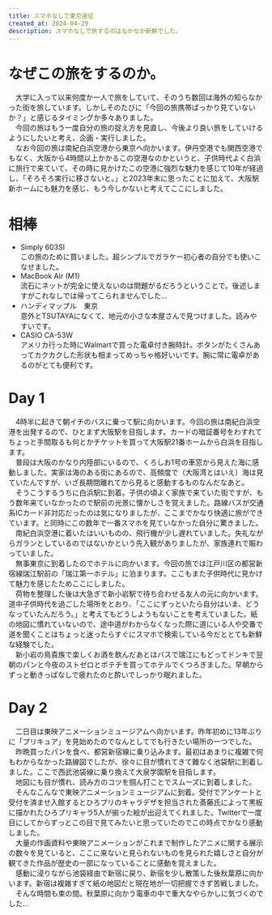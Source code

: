 ```yaml
---
title: スマホなしで東京遠征
created_at: 2024-04-29
description: スマホなしで旅するのはなかなか新鮮でした。
---
```

# なぜこの旅をするのか。
　大学に入って以来何度か一人で旅をしていて、そのうち数回は海外の知らなかった街を旅しています。しかしそのたびに「今回の旅携帯ばっかり見ていないか？」と感じるタイミングか多々ありました。<br>
　今回の旅はもう一度自分の旅の捉え方を見直し、今後より良い旅をしていけるようにしたいと考え、企画・実行しました。<br>
　なお今回の旅は南紀白浜空港から東京へ向かいます。伊丹空港でも関西空港でもなく、大阪から4時間以上かかるこの空港なのかというと、子供時代よく白浜に旅行で来ていて、その時に見かけたこの空港に強烈な魅力を感じて10年が経過し、「そろそろ実行に移さないと。」と2023年末に思ったことに加えて、大阪駅新ホームにも魅力を感じ、もう今しかないと考えてここにしました。

# 相棒
- Simply 603SI <br> 
  この旅のために買いました。超シンプルでガラケー初心者の自分でも使いこなせました。
- MacBook Air (M1) <br>
  流石にネットが完全に使えないのは問題がるだろうということで。後述しますがこれなしでは帰ってこられませんでした…
- ハンディマップル　東京 <br>
  意外とTSUTAYAになくて、地元の小さな本屋さんで見つけました。読みやすいです。
- CASIO CA-53W <br>
  アメリカ行った時にWalmartで買った電卓付き腕時計。ボタンがたくさんあってカクカクした形状も相まってめっちゃ格好いいです。腕に常に電卓があるのがとても便利です。
# Day 1
　4時半に起きて朝イチのバスに乗って駅に向かいます。今回の旅は南紀白浜空港を出発するので、ひとまず大阪駅を目指します。カードの暗証番号をわすれてちょっと手間取るも何とかチケットを買って大阪駅21番ホームから白浜を目指します。<br>
　普段は大阪のかなり内陸部にいるので、くろしお1号の車窓から見えた海に感動しました。実家は海のある街にあるので、高頻度で（大阪湾とはいえ）海は見ていたんですが、いざ長期間離れてから見ると感動するものなんだなあと。<br>
　そうこうするうちに白浜駅に到着。子供の頃よく家族で来ていた街ですが、もう数年来ていなかったので駅前の光景に懐かしさを覚えました。路線バスが交通系ICカード非対応だったのは気になりましたが、ここまでかなり快適に旅ができています。と同時にこの数年で一番スマホを見ていなかった自分に驚きました。<br>
　南紀白浜空港に着いたはいいものの、飛行機が少し遅れていました。失礼ながらガランとしているのではないかという先入観がありましたが、家族連れで賑わっていました。<br>
　無事東京に到着したのでホテルに向かいます。今回の旅では江戸川区の都営新宿線瑞江駅前の「瑞江第一ホテル」に泊まります。ここもまた子供時代に見かけて魅力を感じたためここにしました。<br>
　荷物を整理した後は大急ぎで新小岩駅で待ち合わせる友人の元に向かいます。道中子供時代を過ごした場所をとおり、「ここにずっといたら自分はいま、どうなっていたんだろう。」と考えてもどうしようもないことを考えていました。紙の地図に慣れていないので、途中道がわからなくなった際に道にいる人や交番で道を聞くことはちょっと迷ったらすぐにスマホで検索している今だととても新鮮な経験でした。<br>
　新小岩の鳥貴族で楽しくお酒を飲んだあとはバスで瑞江にもどってドンキで翌朝のパンと今夜のストゼロとポテチを買ってホテルでくつろぎました。早朝からずっと動きっぱなしで疲れたのと酔いでしっかり眠れました。

# Day 2
　二日目は東映アニメーションミュージアムへ向かいます。昨年初めに13年ぶりに「プリキュア」を見始めたのでなんとしてでも行きたい場所の一つでした。<br>
　昨晩買ったパンを食べ、都営新宿線に乗り込みます。最初はあまりに複雑で何もわからなかった路線図でしたが、徐々に目が慣れてきて難なく池袋駅に到着しました。ここで西武池袋線に乗り換えて大泉学園駅を目指します。<br>
　地図にも目が慣れ、読み方のコツを掴ん打ことでスムーズに到着しました。<br>
　そんなこんなで東映アニメーションミュージアムに到着。受付でアンケートと受付を済ませ入館するとひろプリのキャラデザを担当された斎藤氏によって黒板に描かれたひろプリキャラ5人が揃った絵が出迎えてくれました。Twitterで一度目にしてからずっとこの目で見てみたいと思っていたのでこの時点でかなり感動しました。<br>
　大量の作画資料や東映アニメーションがこれまで制作したアニメに関する展示の数々を見ていると、ここに来ないと見られないものを見られた嬉しさと自分が観てきた作品が歴史の一部になっていることに感動を覚えました。<br>
　感動に浸りながら池袋経由で新宿に戻り、新宿を少し散策した後秋葉原に向かいます。新宿は複雑すぎて紙の地図だと現在地が一切把握できず苦戦しました。<br>
　そんな時間も束の間。秋葉原に向かう電車の中で重大なやらかしに気づくのでした…